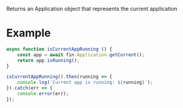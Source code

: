Returns an Application object that represents the current application

# Example
```js
async function isCurrentAppRunning () {
    const app = await fin.Application.getCurrent();
    return app.isRunning();
}

isCurrentAppRunning().then(running => {
    console.log(`Current app is running: ${running}`);
}).catch(err => {
    console.error(err);
});

```
